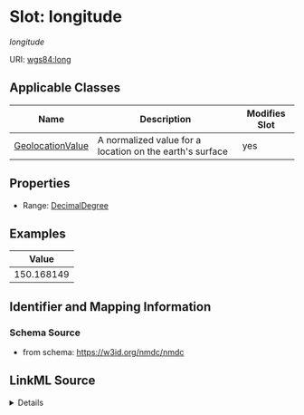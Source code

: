 # Slot: longitude


_longitude_



URI: [wgs84:long](http://www.w3.org/2003/01/geo/wgs84_pos#long)



<!-- no inheritance hierarchy -->




## Applicable Classes

| Name | Description | Modifies Slot |
| --- | --- | --- |
[GeolocationValue](GeolocationValue.md) | A normalized value for a location on the earth's surface |  yes  |







## Properties

* Range: [DecimalDegree](DecimalDegree.md)






## Examples

| Value |
| --- |
| 150.168149 |

## Identifier and Mapping Information







### Schema Source


* from schema: https://w3id.org/nmdc/nmdc




## LinkML Source

<details>
```yaml
name: longitude
description: longitude
examples:
- value: '150.168149'
from_schema: https://w3id.org/nmdc/nmdc
mappings:
- schema:longitude
rank: 1000
domain: GeolocationValue
slot_uri: wgs84:long
alias: longitude
domain_of:
- GeolocationValue
range: decimal degree

```
</details>